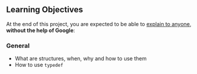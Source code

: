 <h2>Learning Objectives</h2>

<p>At the end of this project, you are expected to be able to <a href="/rltoken/SJC6PvFo2vSFZW0M7u-caw" title="explain to anyone" target="_blank">explain to anyone</a>, <strong>without the help of Google</strong>:</p>

<h3>General</h3>

<ul>
<li>What are structures, when, why and how to use them</li>
<li>How to use <code>typedef</code></li>
</ul>

